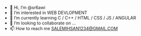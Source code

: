 - 👋 Hi, I’m @sr6awi
- 👀 I’m interested in WEB DEVLOPMENT
- 🌱 I’m currently learning C / C++ / HTML / CSS / JS / ANGULAR
- 💞️ I’m looking to collaborate on ...
- 📫 How to reach me SALEMIHSAN1234@GMAIL.COM

<!---
sr6awi/sr6awi is a ✨ special ✨ repository because its `README.md` (this file) appears on your GitHub profile.
You can click the Preview link to take a look at your changes.
--->
